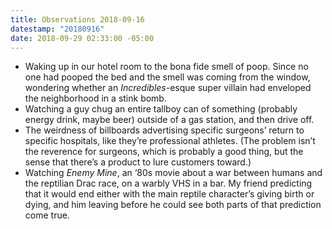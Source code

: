 ```yaml
---
title: Observations 2018-09-16
datestamp: "20180916"
date: 2018-09-29 02:33:00 -05:00
---
```


- Waking up in our hotel room to the bona fide smell of poop. Since no one had pooped the bed and the smell was coming from the window, wondering whether an *Incredibles*-esque super villain had enveloped the neighborhood in a stink bomb.
- Watching a guy chug an entire tallboy can of something (probably energy drink, maybe beer) outside of a gas station, and then drive off.
- The weirdness of billboards advertising specific surgeons’ return to specific hospitals, like they’re professional athletes. (The problem isn’t the reverence for surgeons, which is probably a good thing, but the sense that there’s a product to lure customers toward.)
- Watching *Enemy Mine*, an ‘80s movie about a war between humans and the reptilian Drac race, on a warbly VHS in a bar. My friend predicting that it would end either with the main reptile character’s giving birth or dying, and him leaving before he could see both parts of that prediction come true.
